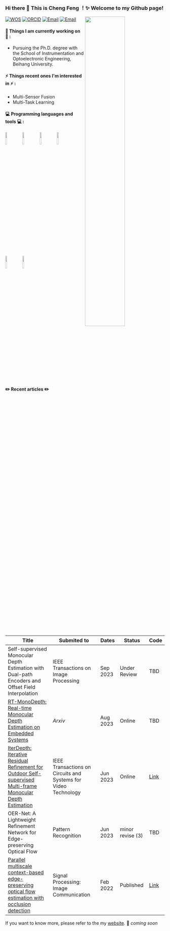 ### Hi there 👋 This is Cheng Feng ！✨ Welcome to my Github page!
<img width="50%" align="right" src="https://github-readme-stats.vercel.app/api?username=Ecalpal&show_icons=true&hide_border=true" />

[![WOS](https://img.shields.io/badge/-WOS-blueviolet?style=flat&logo=GoogleScholar&logoColor=white)](https://www.webofscience.com/wos/author/record/38693185)
[![ORCID](https://img.shields.io/badge/-ORCID-brightgreen?style=flat&logo=ORCID&logoColor=white)](https://orcid.org/0000-0001-5941-1240)
[![Email](https://img.shields.io/badge/Email-BUAA-blue?style=flat&logo=Gmail&logoColor=white)](mailto:fengcheng@buaa.edu.cn)
[![Email](https://img.shields.io/badge/Email-163-red?style=flat&logo=Gmail&logoColor=white)](mailto:fengcheng00016@163.com)
 

 
<!-- <img align="right" alt="img" src="https://github.com/zhanglina94/zhanglina94/blob/main/img/pic.jpg" width="50%" height="auto" /> -->
 
 
#### 🌱 Things I am currently working on 🌱 : 
- Pursuing the Ph.D. degree with the School of Instrumentation and Optoelectronic Engineering, Beihang University.
<!-- - [My website](https://ecalpal.github.io) 🚀 *coming soon* -->
 
 
#### ⚡ Things recent ones I'm interested in ⚡ : 
<!-- - Depth Estimation
- Robust Strategy -->
- Multi-Sensor Fusion
- Multi-Task Learning
<!-- #### 🌻 I am studying 🌻
- IELTS
- French
- German -->
#### :computer: Programming languages and tools :computer: : 
<p>
<code><img width="10%" src="https://www.vectorlogo.zone/logos/ubuntu/ubuntu-ar21.svg"></code>
<code><img width="10%" src="https://www.vectorlogo.zone/logos/python/python-ar21.svg"></code>
<code><img width="10%" src="https://www.vectorlogo.zone/logos/visualstudio_code/visualstudio_code-ar21.svg"></code>
<!-- <br /> -->
<code><img width="10%" src="https://www.vectorlogo.zone/logos/opencv/opencv-ar21.svg"></code>
<code><img width="10%" src="https://www.vectorlogo.zone/logos/pytorch/pytorch-ar21.svg"></code>
<code><img width="10%" src="https://www.vectorlogo.zone/logos/tensorflow/tensorflow-ar21.svg"></code>
</p>

#### ✏️ Recent articles ✏️

| Title | Submited to | Dates | Status | Code |
| ----- | ----------- | ----- | ------ | ---- |
| Self-supervised Monocular Depth Estimation with Dual-path Encoders and Offset Field Interpolation | IEEE Transactions on Image Processing | Sep 2023 | Under Review | TBD |
| [RT-MonoDepth: Real-time Monocular Depth Estimation on Embedded Systems](https://arxiv.org/abs/2308.10569) | *Arxiv* | Aug 2023 | Online | TBD | <!-- RT-MonoDepth: Real-time Monocular Depth Estimation on Embedded Systems -->
| [IterDepth: Iterative Residual Refinement for Outdoor Self-supervised Multi-frame Monocular Depth Estimation](https://ieeexplore.ieee.org/document/10147244) | IEEE Transactions on Circuits and Systems for Video Technology | Jun 2023 | Online | [Link](https://github.com/Ecalpal/IterDepth) |
| OER-Net: A Lightweight Refinement Network for Edge-preserving Optical Flow | Pattern Recognition| Jun 2023 | minor revise (3) | TBD |
| [Parallel multiscale context-based edge-preserving optical flow estimation with occlusion detection](https://www.sciencedirect.com/science/article/abs/pii/S0923596521002770) | Signal Processing: Image Communication | Feb 2022 | Published | [Link](https://github.com/PCwenyue/PMC-PWC)|

If you want to know more, please refer to the my [website](https://ecalpal.github.io). 🚀 *coming soon*
